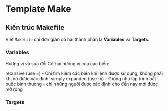 # Template Make

## Kiến trúc Makefile

Viết `Makefile` chỉ đơn giản có hai thành phần là __Variables__ và __Targets__.

### Variables


Hương vị và sửa đổi Có hai hương vị của các biến:

recursive (use =) - Chỉ tìm kiếm các biến khi lệnh được sử dụng, không phải khi nó được xác định.
simply expanded (use :=) - Giống như lập trình bắt buộc bình thường - chỉ những người được xác định cho đến nay mới được mở rộng


### Targets

